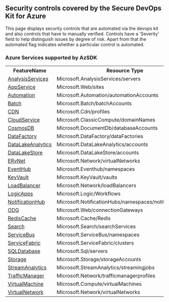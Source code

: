﻿<!DOCTYPE html PUBLIC "-//W3C//DTD XHTML 1.0 Strict//EN"  "http://www.w3.org/TR/xhtml1/DTD/xhtml1-strict.dtd"> <html xmlns="http://www.w3.org/1999/xhtml"> <head></head><body><h2>Security controls covered by the Secure DevOps Kit for Azure </h2>

This page displays security controls that are automated via the devops kit and also controls that have to manually verified. Controls have a 'Severity' field to help distinguish issues by degree of risk. Apart from that the automated flag indicates whether a particular control is automated. 
<h3> Azure Services supported by AzSDK</h3>
<table><tr><th>FeatureName</th><th>Resource Type</th></tr><tr><td><a href =SVT/AnalysisServices.md>AnalysisServices</a></td><td>Microsoft.AnalysisServices/servers</td></tr><tr><td><a href =SVT/AppService.md>AppService</a></td><td>Microsoft.Web/sites</td></tr><tr><td><a href =SVT/Automation.md>Automation</a></td><td>Microsoft.Automation/automationAccounts</td></tr><tr><td><a href =SVT/Batch.md>Batch</a></td><td>Microsoft.Batch/batchAccounts</td></tr><tr><td><a href =SVT/CDN.md>CDN</a></td><td>Microsoft.Cdn/profiles</td></tr><tr><td><a href =SVT/CloudService.md>CloudService</a></td><td>Microsoft.ClassicCompute/domainNames</td></tr><tr><td><a href =SVT/CosmosDB.md>CosmosDB</a></td><td>Microsoft.DocumentDb/databaseAccounts</td></tr><tr><td><a href =SVT/DataFactory.md>DataFactory</a></td><td>Microsoft.DataFactory/dataFactories</td></tr><tr><td><a href =SVT/DataLakeAnalytics.md>DataLakeAnalytics</a></td><td>Microsoft.DataLakeAnalytics/accounts</td></tr><tr><td><a href =SVT/DataLakeStore.md>DataLakeStore</a></td><td>Microsoft.DataLakeStore/accounts</td></tr><tr><td><a href =SVT/ERvNet.md>ERvNet</a></td><td>Microsoft.Network/virtualNetworks</td></tr><tr><td><a href =SVT/EventHub.md>EventHub</a></td><td>Microsoft.Eventhub/namespaces</td></tr><tr><td><a href =SVT/KeyVault.md>KeyVault</a></td><td>Microsoft.KeyVault/vaults</td></tr><tr><td><a href =SVT/LoadBalancer.md>LoadBalancer</a></td><td>Microsoft.Network/loadBalancers</td></tr><tr><td><a href =SVT/LogicApps.md>LogicApps</a></td><td>Microsoft.Logic/Workflows</td></tr><tr><td><a href =SVT/NotificationHub.md>NotificationHub</a></td><td>Microsoft.NotificationHubs/namespaces/notificationHubs</td></tr><tr><td><a href =SVT/ODG.md>ODG</a></td><td>Microsoft.Web/connectionGateways</td></tr><tr><td><a href =SVT/RedisCache.md>RedisCache</a></td><td>Microsoft.Cache/Redis</td></tr><tr><td><a href =SVT/Search.md>Search</a></td><td>Microsoft.Search/searchServices</td></tr><tr><td><a href =SVT/ServiceBus.md>ServiceBus</a></td><td>Microsoft.ServiceBus/namespaces</td></tr><tr><td><a href =SVT/ServiceFabric.md>ServiceFabric</a></td><td>Microsoft.ServiceFabric/clusters</td></tr><tr><td><a href =SVT/SQLDatabase.md>SQLDatabase</a></td><td>Microsoft.Sql/servers</td></tr><tr><td><a href =SVT/Storage.md>Storage</a></td><td>Microsoft.Storage/storageAccounts</td></tr><tr><td><a href =SVT/StreamAnalytics.md>StreamAnalytics</a></td><td>Microsoft.StreamAnalytics/streamingjobs</td></tr><tr><td><a href =SVT/TrafficManager.md>TrafficManager</a></td><td>Microsoft.Network/trafficmanagerprofiles</td></tr><tr><td><a href =SVT/VirtualMachine.md>VirtualMachine</a></td><td>Microsoft.Compute/virtualMachines</td></tr><tr><td><a href =SVT/VirtualNetwork.md>VirtualNetwork</a></td><td>Microsoft.Network/virtualNetworks</td></tr></table></body></html>
